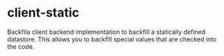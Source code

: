 # client-static

Backfila client backend implementation to backfill a statically defined datastore. This allows you to
backfill special values that are checked into the code.
